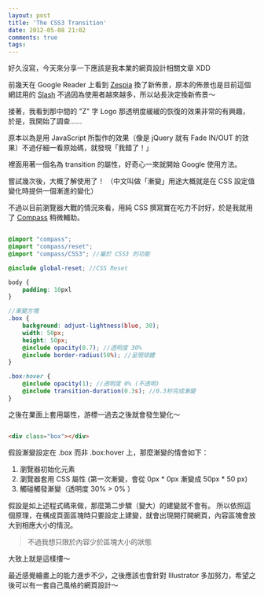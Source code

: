 ```yaml
---
layout: post
title: 'The CSS3 Transition'
date: 2012-05-08 21:02
comments: true
tags: 
---
```



好久沒寫，今天來分享一下應該是我本業的網頁設計相關文章 XDD

前幾天在 Google Reader 上看到 [Zespia](https://zespia.tw/) 換了新佈景，原本的佈景也是目前這個網誌用的 [Slash](https://zespia.tw/Octopress-Theme-Slash/index_tw.html) 不過因為使用者越來越多，所以站長決定換新佈景～

接著，我看到那中間的 "Z" 字 Logo 那透明度緩緩的恢復的效果非常的有興趣，於是，我開始了調查……

<!-- more -->

原本以為是用 JavaScript 所製作的效果（像是 jQuery 就有 Fade IN/OUT 的效果）不過仔細一看原始碼，就發現「我錯了！」

裡面用著一個名為 transition 的屬性，好奇心一來就開始 Google 使用方法。

嘗試幾次後，大概了解使用了！
（中文叫做「漸變」用途大概就是在 CSS 設定值變化時提供一個漸進的變化）

不過以目前瀏覽器大戰的情況來看，用純 CSS 撰寫實在吃力不討好，於是我就用了 [Compass](https://compass-style.org) 稍微輔助。

``` sCSS site.css.scss

@import "compass";
@import "compass/reset";
@import "compass/CSS3"; //屬於 CSS3 的功能

@include global-reset; //CSS Reset

body {
	padding: 10pxl
}

//漸變方塊
.box {
	background: adjust-lightness(blue, 30);
	width: 50px;
	height: 50px;
	@include opacity(0.7); //透明度 30%
	@include border-radius(50%); //呈現球體
}

.box:hover {
	@include opacity(1); //透明度 0% (不透明)
	@include transition-duration(0.3s); //0.3秒完成漸變
}

```

之後在業面上套用屬性，游標一過去之後就會發生變化～

``` html

<div class="box"></div>

```

假設漸變設定在 .box 而非 .box:hover 上，那麼漸變的情會如下：

1. 瀏覽器初始化元素
2. 瀏覽器套用 CSS 屬性 (第一次漸變，會從 0px * 0px 漸變成 50px * 50 px)
3. 觸碰觸發漸變（透明度 30% > 0% ）

假設是如上述程式碼來做，那麼第二步驟（變大）的建變就不會有。
所以依照這個原理，在構成頁面區塊時只要設定上建變，就會出現開打開網頁，內容區塊會放大到相應大小的情況。
> 不過我想只限於內容少於區塊大小的狀態

大致上就是這樣摟～

最近感覺繪畫上的能力進步不少，之後應該也會針對 Illustrator 多加努力，希望之後可以有一套自己風格的網頁設計～ 
